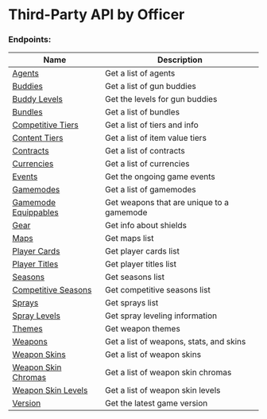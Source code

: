 <!-- This file is automatically generated! Do not edit it directly! See https://github.com/techchrism/valorant-api-docs/blob/trunk/contributing.md for more information. -->

# Third-Party API by Officer

### Endpoints:
|Name|Description|
|---|---|
|[Agents](GET%20Agents.md)|Get a list of agents  |
|[Buddies](GET%20Buddies.md)|Get a list of gun buddies  |
|[Buddy Levels](GET%20Buddy%20Levels.md)|Get the levels for gun buddies  |
|[Bundles](GET%20Bundles.md)|Get a list of bundles  |
|[Competitive Tiers](GET%20Competitive%20Tiers.md)|Get a list of tiers and info  |
|[Content Tiers](GET%20Content%20Tiers.md)|Get a list of item value tiers  |
|[Contracts](GET%20Contracts.md)|Get a list of contracts  |
|[Currencies](GET%20Currencies.md)|Get a list of currencies  |
|[Events](GET%20Events.md)|Get the ongoing game events  |
|[Gamemodes](GET%20Gamemodes.md)|Get a list of gamemodes  |
|[Gamemode Equippables](GET%20Gamemode%20Equippables.md)|Get weapons that are unique to a gamemode  |
|[Gear](GET%20Gear.md)|Get info about shields  |
|[Maps](GET%20Maps.md)|Get maps list  |
|[Player Cards](GET%20Player%20Cards.md)|Get player cards list  |
|[Player Titles](GET%20Player%20Titles.md)|Get player titles list  |
|[Seasons](GET%20Seasons.md)|Get seasons list  |
|[Competitive Seasons](GET%20Competitive%20Seasons.md)|Get competitive seasons list  |
|[Sprays](GET%20Sprays.md)|Get sprays list  |
|[Spray Levels](GET%20Spray%20Levels.md)|Get spray leveling information  |
|[Themes](GET%20Themes.md)|Get weapon themes  |
|[Weapons](GET%20Weapons.md)|Get a list of weapons, stats, and skins  |
|[Weapon Skins](GET%20Weapon%20Skins.md)|Get a list of weapon skins  |
|[Weapon Skin Chromas](GET%20Weapon%20Skin%20Chromas.md)|Get a list of weapon skin chromas  |
|[Weapon Skin Levels](GET%20Weapon%20Skin%20Levels.md)|Get a list of weapon skin levels |
|[Version](GET%20Version.md)|Get the latest game version  |

